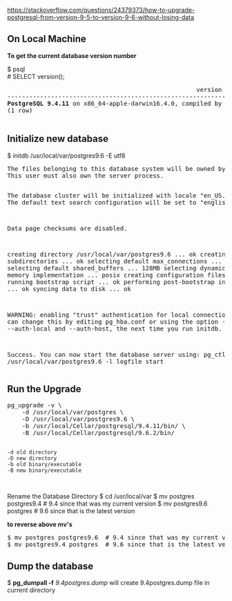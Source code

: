 https://stackoverflow.com/questions/24379373/how-to-upgrade-postgresql-from-version-9-5-to-version-9-6-without-losing-data

<h2>On Local Machine</h2>
<b>To get the current database version number</b>   

$ psql   
\# SELECT version();  
<pre>
                                                    version                                                     
-----------------------------------------------------------------------------------------------------------------
<b>PostgreSQL 9.4.11</b> on x86_64-apple-darwin16.4.0, compiled by Apple LLVM version 8.0.0 (clang-800.0.42.1), 64-bit
(1 row)

</pre>

<h2>Initialize new database</h2>
$ initdb /usr/local/var/postgres9.6 -E utf8
<pre>
The files belonging to this database system will be owned by user "peterpih".
This user must also own the server process.

The database cluster will be initialized with locale "en_US.UTF-8".
The default text search configuration will be set to "english".

Data page checksums are disabled.

creating directory /usr/local/var/postgres9.6 ... ok
creating subdirectories ... ok
selecting default max_connections ... 100
selecting default shared_buffers ... 128MB
selecting dynamic shared memory implementation ... posix
creating configuration files ... ok
running bootstrap script ... ok
performing post-bootstrap initialization ... ok
syncing data to disk ... ok

WARNING: enabling "trust" authentication for local connections
You can change this by editing pg_hba.conf or using the option -A, or
--auth-local and --auth-host, the next time you run initdb.

Success. You can now start the database server using:
  pg_ctl -D /usr/local/var/postgres9.6 -l logfile start
</pre>

<h2>Run the Upgrade</h2>
<pre>
pg_upgrade -v \
    -d /usr/local/var/postgres \
    -D /usr/local/var/postgres9.6 \
    -b /usr/local/Cellar/postgresql/9.4.11/bin/ \
    -B /usr/local/Cellar/postgresql/9.6.2/bin/
    
    -d old directory   
    -D new directory   
    -b old binary/executable  
    -B new binary/executable   
</pre>

Rename the Database Directory
$ cd /usr/local/var
$ mv postgres postgres9.4  # 9.4 since that was my current version
$ mv postgres9.6 postgres  # 9.6 since that is the latest version

<b>to reverse above mv's</b>
<pre>
$ mv postgres postgres9.6  # 9.4 since that was my current version
$ mv postgres9.4 postgres  # 9.6 since that is the latest version
</pre>

<h2>Dump the database</h2>
$ <b>pg_dumpall -f</b> <em>9.4postgres.dump</em>   
will create 9.4postgres.dump file in current directory  
